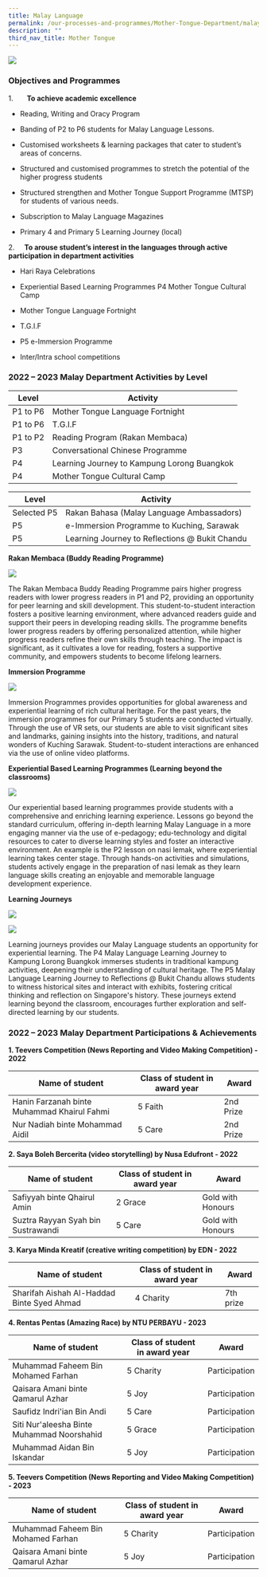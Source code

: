 ```yaml
---
title: Malay Language
permalink: /our-processes-and-programmes/Mother-Tongue-Department/malay-language/
description: ""
third_nav_title: Mother Tongue
---
```

![](/images/Department%20Main%20Photos/img_3297.JPG)

### Objectives and Programmes

1.       **To achieve academic excellence**


*   Reading, Writing and Oracy Program 
    
*   Banding of P2 to P6 students for Malay Language Lessons.
    
*   Customised worksheets & learning packages that cater to student’s areas of concerns.
    
*   Structured and customised programmes to stretch the potential of the higher progress students
    
*   Structured strengthen and Mother Tongue Support Programme (MTSP) for students of various needs.
    
*   Subscription to Malay Language Magazines
    
*   Primary 4 and Primary 5 Learning Journey (local)
    

2.     **To arouse student’s interest in the languages through active participation in department activities**

*   Hari Raya Celebrations
    
*   Experiential Based Learning Programmes P4 Mother Tongue Cultural Camp
    
*   Mother Tongue Language Fortnight
    
*   T.G.I.F 
    
*   P5 e-Immersion Programme
    
*   Inter/Intra school competitions
    

### 2022 – 2023 Malay Department Activities by Level



| Level | Activity |
| -------- | -------- | 
|  P1 to P6   |  Mother Tongue Language Fortnight   |
|   P1 to P6  |  T.G.I.F   |
|  P1 to P2   |  Reading Program (Rakan Membaca)   |
|  P3   |  Conversational Chinese Programme   |
|  P4   |  Learning Journey to Kampung Lorong Buangkok   |
|  P4   |   Mother Tongue Cultural Camp  |


| Level | Activity |
| -------- | -------- | 
|  Selected P5   |  Rakan Bahasa (Malay Language Ambassadors)   |
|  P5   |   e-Immersion Programme to Kuching, Sarawak  |
|  P5   |  Learning Journey to Reflections @ Bukit Chandu   |


**Rakan Membaca (Buddy Reading Programme)**

![](/images/Department%20Photos/Mother%20Tongue/Malay/reading%20programme%20.jpg)

The Rakan Membaca Buddy Reading Programme pairs higher progress readers with lower progress readers in P1 and P2, providing an opportunity for peer learning and skill development. This student-to-student interaction fosters a positive learning environment, where advanced readers guide and support their peers in developing reading skills. The programme benefits lower progress readers by offering personalized attention, while higher progress readers refine their own skills through teaching. The impact is significant, as it cultivates a love for reading, fosters a supportive community, and empowers students to become lifelong learners.


**Immersion Programme** 

![](/images/Department%20Photos/Mother%20Tongue/Malay/immersion%20programme.jpg)

Immersion Programmes provides opportunities for global awareness and experiential learning of rich cultural heritage. For the past years, the immersion programmes for our Primary 5 students are conducted virtually. Through the use of VR sets, our students are able to visit significant sites and landmarks, gaining insights into the history, traditions, and natural wonders of Kuching Sarawak. Student-to-student interactions are enhanced via the use of online video platforms. 

  

**Experiential Based Learning Programmes (Learning beyond the classrooms)**

![](/images/Department%20Photos/Mother%20Tongue/Malay/experiential%20programme.jpg)

Our experiential based learning programmes provide students with a comprehensive and enriching learning experience. Lessons go beyond the standard curriculum, offering in-depth learning Malay Language in a more engaging manner via the use of e-pedagogy; edu-technology and digital resources to cater to diverse learning styles and foster an interactive environment. An example is the P2 lesson on nasi lemak, where experiential learning takes center stage. Through hands-on activities and simulations, students actively engage in the preparation of nasi lemak as they learn language skills creating an enjoyable and memorable language development experience. 

  

**Learning Journeys**

![](/images/Department%20Photos/Mother%20Tongue/Malay/p4%20learning%20journey.jpg)

![](/images/Department%20Photos/Mother%20Tongue/Malay/p5%20learning%20journey.jpg)

Learning journeys provides our Malay Language students an opportunity for experiential learning. The P4 Malay Language Learning Journey to Kampung Lorong Buangkok immerses students in traditional kampung activities, deepening their understanding of cultural heritage. The P5 Malay Language Learning Journey to Reflections @ Bukit Chandu allows students to witness historical sites and interact with exhibits, fostering critical thinking and reflection on Singapore's history. These journeys extend learning beyond the classroom, encourages further exploration and self-directed learning by our students.

### 2022 – 2023 Malay Department Participations & Achievements

**1\. Teevers Competition (News Reporting and Video Making Competition) - 2022**



| Name of student | Class of student in award year | Award |
| -------- | -------- | -------- |
| Hanin Farzanah binte Muhammad Khairul Fahmi     | 5 Faith    | 2nd Prize   |
| Nur Nadiah binte Mohammad Aidil | 5 Care | 2nd Prize |

**2\. Saya Boleh Bercerita (video storytelling) by Nusa Edufront - 2022**

| Name of student | Class of student in award year | Award |
| -------- | -------- | -------- |
| Safiyyah binte Qhairul Amin     | 2 Grace    | Gold with Honours     |
| Suztra Rayyan Syah bin Sustrawandi | 5 Care |  Gold with Honours     |



**3\. Karya Minda Kreatif (creative writing competition) by EDN - 2022**

| Name of student | Class of student in award year | Award |
| -------- | -------- | -------- |
| Sharifah Aishah Al-Haddad Binte Syed Ahmad | 4 Charity | 7th prize |


**4\. Rentas Pentas (Amazing Race) by NTU PERBAYU - 2023**

| Name of student | Class of student in award year | Award |
| -------- | -------- | -------- |
| Muhammad Faheem Bin Mohamed Farhan | 5 Charity | Participation |
|  Qaisara Amani binte Qamarul Azhar | 5 Joy | Participation |
| Saufidz Indri'ian Bin Andi | 5 Care | Participation |
| Siti Nur'aleesha Binte Muhammad Noorshahid | 5 Grace | Participation |
| Muhammad Aidan Bin Iskandar | 5 Joy  | Participation |


**5\. Teevers Competition (News Reporting and Video Making Competition) - 2023**

| Name of student | Class of student in award year | Award |
| -------- | -------- | -------- |
| Muhammad Faheem Bin Mohamed Farhan | 5 Charity | Participation |
| Qaisara Amani binte Qamarul Azhar | 5 Joy | Participation |